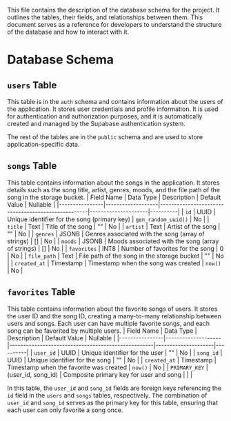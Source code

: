 This file contains the description of the database schema for the project. It outlines the tables, their fields, and relationships between them. This document serves as a reference for developers to understand the structure of the database and how to interact with it.

# Database Schema

## `users` Table
This table is in the `auth` schema and contains information about the users of the application. It stores user credentials and profile information. It is used for authentication and authorization purposes, and it is automatically created and managed by the Supabase authentication system.

The rest of the tables are in the `public` schema and are used to store application-specific data.

## `songs` Table
This table  contains information about the songs in the application. It stores details such as the song title, artist, genres, moods, and the file path of the song in the storage bucket.
| Field Name     | Data Type         | Description                                        | Default Value       | Nullable |
|----------------|-------------------|----------------------------------------------------|---------------------|----------|
| `id`           | UUID              | Unique identifier for the song (primary key)       | `gen_random_uuid()` | No       |
| `title`        | Text              | Title of the song                                  | ""                  | No       |
| `artist`       | Text              | Artist of the song                                 | ""                  | No       |
| `genres`       | JSONB             | Genres associated with the song (array of strings) | []                  | No       |
| `moods`        | JSONB             | Moods associated with the song (array of strings)  | []                  | No       |
| `favorites`    | INT8              | Number of favorites for the song                   | 0                   | No       |
| `file_path`    | Text              | File path of the song in the storage bucket        | ""                  | No       |
| `created_at`   | Timestamp         | Timestamp when the song was created                | `now()`             | No       |

## `favorites` Table
This table contains information about the favorite songs of users. It stores the user ID and the song ID, creating a many-to-many relationship between users and songs. Each user can have multiple favorite songs, and each song can be favorited by multiple users.
| Field Name     | Data Type          | Description                                        | Default Value       | Nullable |
|----------------|--------------------|----------------------------------------------------|---------------------|----------|
| `user_id`      | UUID               | Unique identifier for the user                     | ""                  | No       |
| `song_id`      | UUID               | Unique identifier for the song                     | ""                  | No       |
| `created_at`   | Timestamp          | Timestamp when the favorite was created            | `now()`             | No       |
| `PRIMARY_KEY`  | (user_id, song_id) | Composite primary key for user and song            |                     |          |

In this table, the `user_id` and `song_id` fields are foreign keys referencing the `id` field in the `users` and `songs` tables, respectively. The combination of `user_id` and `song_id` serves as the primary key for this table, ensuring that each user can only favorite a song once.